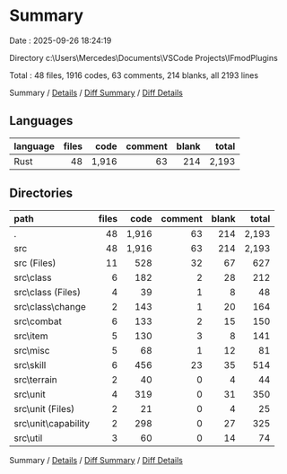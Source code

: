 # Summary

Date : 2025-09-26 18:24:19

Directory c:\\Users\\Mercedes\\Documents\\VSCode Projects\\IFmodPlugins

Total : 48 files,  1916 codes, 63 comments, 214 blanks, all 2193 lines

Summary / [Details](details.md) / [Diff Summary](diff.md) / [Diff Details](diff-details.md)

## Languages
| language | files | code | comment | blank | total |
| :--- | ---: | ---: | ---: | ---: | ---: |
| Rust | 48 | 1,916 | 63 | 214 | 2,193 |

## Directories
| path | files | code | comment | blank | total |
| :--- | ---: | ---: | ---: | ---: | ---: |
| . | 48 | 1,916 | 63 | 214 | 2,193 |
| src | 48 | 1,916 | 63 | 214 | 2,193 |
| src (Files) | 11 | 528 | 32 | 67 | 627 |
| src\\class | 6 | 182 | 2 | 28 | 212 |
| src\\class (Files) | 4 | 39 | 1 | 8 | 48 |
| src\\class\\change | 2 | 143 | 1 | 20 | 164 |
| src\\combat | 6 | 133 | 2 | 15 | 150 |
| src\\item | 5 | 130 | 3 | 8 | 141 |
| src\\misc | 5 | 68 | 1 | 12 | 81 |
| src\\skill | 6 | 456 | 23 | 35 | 514 |
| src\\terrain | 2 | 40 | 0 | 4 | 44 |
| src\\unit | 4 | 319 | 0 | 31 | 350 |
| src\\unit (Files) | 2 | 21 | 0 | 4 | 25 |
| src\\unit\\capability | 2 | 298 | 0 | 27 | 325 |
| src\\util | 3 | 60 | 0 | 14 | 74 |

Summary / [Details](details.md) / [Diff Summary](diff.md) / [Diff Details](diff-details.md)